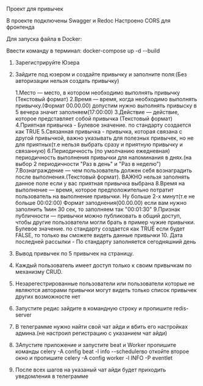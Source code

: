 Проект для привычек 

В проекте подключены Swagger и Redoc
Настроено CORS для фронтенда

Для запуска файла в Docker:

Ввести команду в терминал: docker-compose up -d --build



1. Зарегистрируйте Юзера
2. Зайдите под юзером и создайте привычку и заполните поля:(Без авторизации нельзя создать привычку)

      1.Место — место, в котором необходимо выполнять привычку (Текстовый формат)
      2.Время — время, когда необходимо выполнять привычку.(Формат 00.00.00) допустим нужно выполнять привыску в 5 вечера значит заполняем(17:00:00)
      3.Действие — действие, которое представляет собой привычка (Текстовый формат)
      4.Приятная привычка - Булевое значение. по стандарту создается как TRUE
      5.Связанная привычка - привычка, которая связана с другой привычкой, важно указывать для полезных привычек, 
      но не для приятных(т.е нельзя выбрать сразу и приятную привычку и связанную)
      6.Периодичность (по умолчанию ежедневная) периодичность выполнения привычки для напоминания в днях.(на выбор 2 периодичности "Раз в день" и "Раз в неделю")
      7.Вознаграждение — чем пользователь должен себя вознаградить после выполнения.(Текстовый формат). ВАЖНО нельзя заполнять данное поле если у вас приятная привычка выбрана
      8.Время на выполнение — время, которое предположительно потратит пользователь на выполнение привычки. Ну больше 2-х минут(т.е не больше 00:02:00)
      Формат заподнения(00.00.00) если вам нужно заполнить 1мин 30 сек, то заполняем так "00:01:30"
      9.Признак публичности — привычки можно публиковать в общий доступ, чтобы другие пользователи могли брать в пример чужие привычки. 
      Булевое значение. по стандарту создается как TRUE если будет FALSE, то только вы сможете видеть данные привычки
      10. Дата последней рассылки - По стандарту заполняется сегодняшний день
3. Вывод привычек по 5 привычек на страницу. 
4. Каждый пользователь имеет доступ только к своим привычкам по механизму CRUD.
5. Незарегестрированные пользователи или пользователи которые не являются авторами привычки могут видеть только список привычек других возможносте нет
7. Запустите редис зайдите в командную строку и пропишите redis-server
6. В телеграмме нужно найти свой чат айди и вбить его настройках админа.(не настроил регистрацию с указанием чат айди)
8. ЗАпустите приложение и запустите beat и Worker пропишите команды 
celery -A config beat -l info --schedulerво откойте второе окно и пропишите celery -A config worker -l INFO -P eventlet 
9. После всех шагов на указаный чат айди будет приходить уведомления в телеграмме
